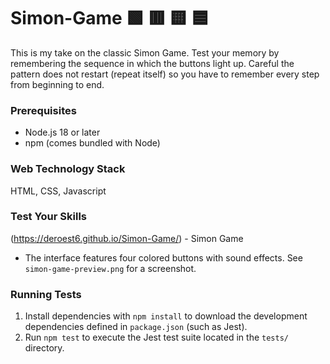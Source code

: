# Simon-Game 🟩 🟥  🟨  🟦  

This is my take on the classic Simon Game. Test your memory by remembering the sequence in which the buttons light up. Careful the pattern does not restart (repeat itself) so you have to remember every step from beginning to end.

### Prerequisites
- Node.js 18 or later
- npm (comes bundled with Node)

### Web Technology Stack
HTML, CSS, Javascript

### Test Your Skills
(https://deroest6.github.io/Simon-Game/) - Simon Game
- The interface features four colored buttons with sound effects. See `simon-game-preview.png` for a screenshot.

### Running Tests

1. Install dependencies with `npm install` to download the development dependencies defined in `package.json` (such as Jest).
2. Run `npm test` to execute the Jest test suite located in the `tests/` directory.
